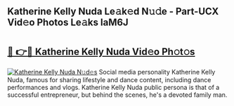 ## Katherine Kelly Nuda Le𝚊k𝚎d N𝚞𝚍e - Part-UCX Vid𝚎o Photos Le𝚊ks laM6J

# <h2><a href="http://fbb97r4.evod.top/?m=Katherine+Kelly+Nuda">🔗 👉🔴 Katherine Kelly Nuda Vid𝚎o Ph𝚘t𝚘s</a></h2>

[![Katherine Kelly Nuda N𝚞d𝚎s](https://i.imgur.com/8V9OHl7.gif)](http://fbb97r4.evod.top/?m=Katherine+Kelly+Nuda)
Social media personality Katherine Kelly Nuda, famous for sharing lifestyle and dance content, including dance performances and vlogs. Katherine Kelly Nuda public persona is that of a successful entrepreneur, but behind the scenes, he's a devoted family man. 
